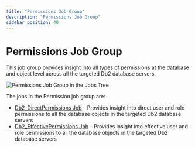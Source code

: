 ```yaml
---
title: "Permissions Job Group"
description: "Permissions Job Group"
sidebar_position: 40
---
```


# Permissions Job Group

This job group provides insight into all types of permissions at the database and object level
across all the targeted Db2 database servers.

![Permissions Job Group in the Jobs Tree](/img/product_docs/accessanalyzer/12.0/solutions/databases/db2/permissions/permissionsjobstree.webp)

The jobs in the Permission job group are:

- [Db2_DirectPermissions Job](/docs/accessanalyzer/12.0/solutions/databases/db2/permissions/db2_directpermissions.md) – Provides insight into direct user and role
  permissions to all the database objects in the targeted Db2 database servers
- [Db2_EffectivePermissions Job](/docs/accessanalyzer/12.0/solutions/databases/db2/permissions/db2_effectivepermissions.md) – Provides insight into effective user
  and role permissions to all the database objects in the targeted Db2 database servers
